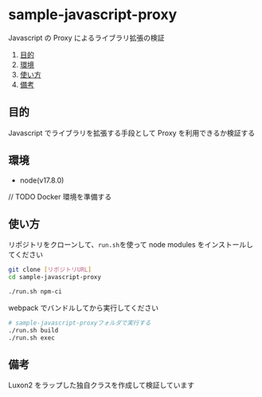# sample-javascript-proxy

Javascript の Proxy によるライブラリ拡張の検証

<!-- @import "[TOC]" {cmd="toc" depthFrom=2 depthTo=6 orderedList=true} -->

<!-- code_chunk_output -->

1. [目的](#目的)
2. [環境](#環境)
3. [使い方](#使い方)
4. [備考](#備考)

<!-- /code_chunk_output -->

## 目的

Javascript でライブラリを拡張する手段として Proxy を利用できるか検証する

## 環境

- node(v17.8.0)

// TODO Docker 環境を準備する

## 使い方

リポジトリをクローンして、`run.sh`を使って node modules をインストールしてください

```bash
git clone [リポジトリURL]
cd sample-javascript-proxy

./run.sh npm-ci
```

webpack でバンドルしてから実行してください

```bash
# sample-javascript-proxyフォルダで実行する
./run.sh build
./run.sh exec
```

## 備考

Luxon2 をラップした独自クラスを作成して検証しています
